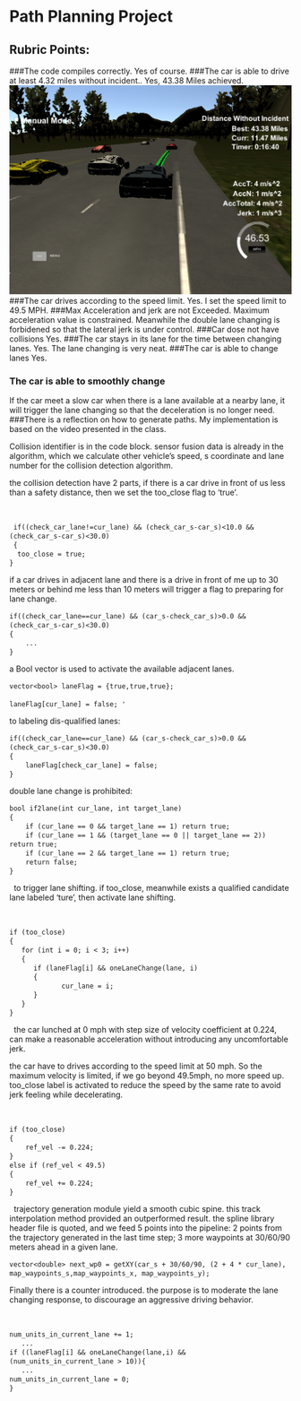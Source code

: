 # Path Planning Project

## Rubric Points:
###The code compiles correctly.
Yes of course.
###The car is able to drive at least 4.32 miles without incident..
Yes, 43.38 Miles achieved.  
<img src="./screenst.png">
###The car drives according to the speed limit.
Yes. I set the speed limit to 49.5 MPH.
###Max Acceleration and jerk are not Exceeded.
Maximum acceleration value is constrained. Meanwhile the double lane changing is forbidened so that the lateral jerk is under control. 
###Car dose not have collisions
Yes.
###The car stays in its lane for the time between changing lanes. 
Yes. The lane changing is very neat.
###The car is able to change lanes
Yes.
### The car is able to smoothly change 
If the car meet a slow car when there is a lane available at a nearby lane, it will trigger the lane changing so that the deceleration is no longer need.
###There is a reflection on how to generate paths.
My implementation is based on the video presented in the class. 

Collision identifier is in the code block. sensor fusion data is already in the algorithm, which we calculate other vehicle’s speed, s coordinate and lane number for the collision detection algorithm. 

the collision detection have 2 parts, if there is a car drive in front of us less than a safety distance, then we set the too_close flag to ‘true’. 

 
```
 if((check_car_lane!=cur_lane) && (check_car_s-car_s)<10.0 && (check_car_s-car_s)<30.0)
 {
  too_close = true;
} 
```


if a car drives in adjacent lane and there is a drive in front of me up to 30 meters or behind me less than 10 meters will trigger a flag to preparing for lane change.  

```
if((check_car_lane==cur_lane) && (car_s-check_car_s)>0.0 && (check_car_s-car_s)<30.0)
{
    ...
}
```

a Bool vector is used to activate the available adjacent lanes. 

```
vector<bool> laneFlag = {true,true,true};

laneFlag[cur_lane] = false; '
```

to labeling dis-qualified lanes:


```
if((check_car_lane==cur_lane) && (car_s-check_car_s)>0.0 && (check_car_s-car_s)<30.0)
{
    laneFlag[check_car_lane] = false;
}
```


double lane change is prohibited:
```
bool if2lane(int cur_lane, int target_lane)
{
    if (cur_lane == 0 && target_lane == 1) return true;
    if (cur_lane == 1 && (target_lane == 0 || target_lane == 2)) return true;
    if (cur_lane == 2 && target_lane == 1) return true;
    return false;
}
```

 
to trigger lane shifting. if too_close, meanwhile exists a qualified candidate lane labeled ‘ture’, then activate lane shifting.  

 
```
if (too_close) 
{
   for (int i = 0; i < 3; i++) 
   {
      if (laneFlag[i] && oneLaneChange(lane, i) 
      {
             cur_lane = i;        
      } 
   }
}
```

 
the car lunched at 0 mph with step size of velocity coefficient at 0.224, can make a reasonable acceleration without introducing any uncomfortable jerk. 

the car have to drives according to the speed limit at 50 mph. So the maximum
velocity is limited, if we go beyond 49.5mph, no more speed up.
too_close label is activated to reduce the speed by the same rate to avoid jerk feeling while decelerating. 

 
```
if (too_close) 
{
    ref_vel -= 0.224;
} 
else if (ref_vel < 49.5) 
{
    ref_vel += 0.224;
}
```

 
trajectory generation module yield a smooth cubic spine. this track interpolation method provided an outperformed result. the spline library header file is quoted, and we feed 5 points into the pipeline: 2 points from the trajectory generated in the last time step; 3 more waypoints at 30/60/90 meters ahead in a given lane. 


```
vector<double> next_wp0 = getXY(car_s + 30/60/90, (2 + 4 * cur_lane), map_waypoints_s,map_waypoints_x, map_waypoints_y);
```


Finally there is a counter introduced. the purpose is to moderate the lane changing response, to discourage an aggressive driving
behavior. 

 
```
num_units_in_current_lane += 1;
   ...
if ((laneFlag[i] && oneLaneChange(lane,i) && (num_units_in_current_lane > 10)){
   ...
num_units_in_current_lane = 0;
}
```


